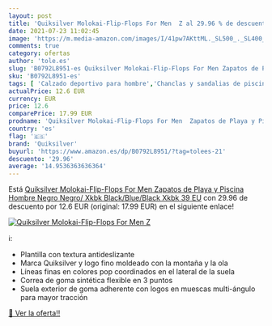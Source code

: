 ```yaml
---
layout: post
title: 'Quiksilver Molokai-Flip-Flops For Men  Z al 29.96 % de descuento'
date: 2021-07-23 11:02:45
image: 'https://m.media-amazon.com/images/I/41pw7AKttML._SL500_._SL400_.jpg'
comments: true
category: ofertas
author: 'tole.es'
slug: 'B0792L8951-es Quiksilver Molokai-Flip-Flops For Men Zapatos de Playa y...'
sku: 'B0792L8951-es'
tags: [ 'Calzado deportivo para hombre','Chanclas y sandalias de piscina para hombre','Zapatillas y calzado deportivo para hombre','Zapatos','Zapatos para hombre','Zapatos y complementos','quiksilver','zapatos', ]
actualPrice: 12.6 EUR
currency: EUR
price: 12.6
comparePrice: 17.99 EUR
prodname: 'Quiksilver Molokai-Flip-Flops For Men  Zapatos de Playa y Piscina Hombre  Negro  Negro/ Xkbk Black/Blue/Black  Xkbk   39 EU'
country: 'es'
flag: '🇪🇸'
brand: 'Quiksilver'
buyurl: 'https://www.amazon.es/dp/B0792L8951/?tag=tolees-21'
descuento: '29.96'
average: '14.9536363636364'
---
```


Está [Quiksilver Molokai-Flip-Flops For Men  Zapatos de Playa y Piscina Hombre  Negro  Negro/ Xkbk Black/Blue/Black  Xkbk   39 EU](https://www.amazon.es/dp/B0792L8951/?tag=tolees-21) con 29.96 de descuento por 12.6 EUR (original: 17.99 EUR) en el siguiente enlace!

[![Quiksilver Molokai-Flip-Flops For Men  Z](https://m.media-amazon.com/images/I/41pw7AKttML._SL500_._SL400_.jpg)](https://www.amazon.es/dp/B0792L8951/?tag=tolees-21)

ℹ️:

- Plantilla con textura antideslizante
- Marca Quiksilver y logo fino moldeado con la montaña y la ola
- Líneas finas en colores pop coordinados en el lateral de la suela
- Correa de goma sintética flexible en 3 puntos
- Suela exterior de goma adherente con logos en muescas multi-ángulo para mayor tracción

[🛒 Ver la oferta!!](https://www.amazon.es/dp/B0792L8951/?tag=tolees-21)
